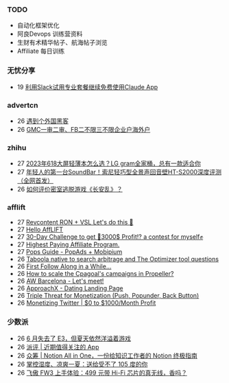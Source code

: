 ### TODO
-  自动化框架优化
-  阿良Devops 训练营资料
-  生财有术精华帖子、航海帖子浏览
-  Affiliate 每日训练

### 无忧分享
<!-- ruyo:START -->
-  19 [利用Slack试用专业套餐继续免费使用Claude App](https://51.ruyo.net/18407.html)<!-- ruyo:END -->

### advertcn
<!-- advertcn:START -->
-  26 [遇到个外国黑客](https://www.advertcn.com/forum.php?mod=viewthread&tid=110970)
-  26 [GMC一审二审、FB二不限三不限企业户海外户](https://www.advertcn.com/forum.php?mod=viewthread&tid=110957)<!-- advertcn:END -->

### zhihu
<!-- zhihu:START -->
-  27 [2023年618大屏轻薄本怎么选？LG gram全家桶，总有一款适合你](http://zhuanlan.zhihu.com/p/632641888?utm_campaign=rss&utm_medium=rss&utm_source=rss&utm_content=title)
-  27 [年轻人的第一台SoundBar！索尼轻巧型全景声回音壁HT-S2000深度评测（全网首发）](http://zhuanlan.zhihu.com/p/630990296?utm_campaign=rss&utm_medium=rss&utm_source=rss&utm_content=title)
-  26 [如何评价密室逃脱游戏《长安乱》？](http://www.zhihu.com/question/563950552/answer/3045961312?utm_campaign=rss&utm_medium=rss&utm_source=rss&utm_content=title)<!-- zhihu:END -->

### afflift
<!-- afflift:START -->
-  27 [Revcontent RON + VSL Let&#39;s do this 🚀](https://afflift.com/f/threads/revcontent-ron-vsl-lets-do-this-%F0%9F%9A%80.9662/?utm_source=rss&utm_medium=rss)
-  27 [Hello AffLIFT](https://afflift.com/f/threads/hello-afflift.11180/?utm_source=rss&utm_medium=rss)
-  27 [30-Day Challenge to get 🎯3000$ Profit⁉ a contest for myself✊](https://afflift.com/f/threads/30-day-challenge-to-get-%F0%9F%8E%AF3000-profit%E2%81%89-a-contest-for-myself%E2%9C%8A.9419/?utm_source=rss&utm_medium=rss)
-  27 [Highest Paying Affiliate Program.](https://afflift.com/f/threads/highest-paying-affiliate-program.11181/?utm_source=rss&utm_medium=rss)
-  27 [Pops Guide - PopAds + Mobipium](https://afflift.com/f/threads/pops-guide-popads-mobipium.11178/?utm_source=rss&utm_medium=rss)
-  26 [Taboola native to search arbitrage and The Optimizer tool questions](https://afflift.com/f/threads/taboola-native-to-search-arbitrage-and-the-optimizer-tool-questions.11147/?utm_source=rss&utm_medium=rss)
-  26 [First Follow Along in a While...](https://afflift.com/f/threads/first-follow-along-in-a-while.11102/?utm_source=rss&utm_medium=rss)
-  26 [How to scale the Cpagoal&#39;s campaigns in Propeller?](https://afflift.com/f/threads/how-to-scale-the-cpagoals-campaigns-in-propeller.11174/?utm_source=rss&utm_medium=rss)
-  26 [AW Barcelona - Let&#39;s meet!](https://afflift.com/f/threads/aw-barcelona-lets-meet.11179/?utm_source=rss&utm_medium=rss)
-  26 [ApproachX - Dating Landing Page](https://afflift.com/f/threads/approachx-dating-landing-page.10994/?utm_source=rss&utm_medium=rss)
-  26 [Triple Threat for Monetization &lpar;Push, Popunder, Back Button&rpar;](https://afflift.com/f/threads/triple-threat-for-monetization-push-popunder-back-button.10063/?utm_source=rss&utm_medium=rss)
-  26 [Monetizing Twitter | $0 to $1000/Month Profit](https://afflift.com/f/threads/monetizing-twitter-0-to-1000-month-profit.10640/?utm_source=rss&utm_medium=rss)<!-- afflift:END -->

### 少数派
<!-- sspai:START -->
-  26 [6 月失去了 E3，但夏天依然洋溢着游戏](https://sspai.com/prime/story/zouzhe-230626)
-  26 [派评 | 近期值得关注的 App](https://sspai.com/post/80608)
-  26 [众筹 | Notion All in One，一份给知识工作者的 Notion 终极指南](https://sspai.com/post/80589)
-  26 [掌控湿度、凉爽一夏：送给受不了 105 度的你](https://sspai.com/post/68027)
-  26 [飞傲 FW3 上手体验：499 元带 Hi-Fi 芯片的真无线，香吗？](https://sspai.com/post/80583)<!-- sspai:END -->
